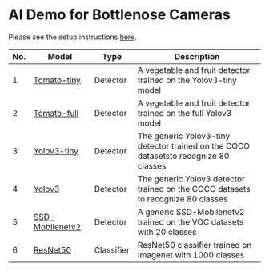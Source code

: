 # AI Demo for Bottlenose Cameras

Please see the setup instructions [here](https://docs.labforge.ca/docs/bottlenose-file-utility).

| **No.** | **Model**                                             | **Type** | **Description**                                                                    |
|-----|---------------------------------------------------------|------------|--------------------------------------------------------------------------------------|
| 1   | [Tomato-tiny](models/tomato-tiny_1_416_416_3.tar)       | Detector   | A vegetable and fruit detector trained on the Yolov3-tiny model                      |
| 2   | [Tomato-full](models/tomato-full_1_416_416_3.tar)       | Detector   | A vegetable and fruit detector trained on the full Yolov3 model                      |
| 3   | [Yolov3-tiny](models/yolov3-tiny_1_416_416_3.tar)       | Detector   | The generic Yolov3-tiny detector trained on the COCO datasetsto recognize 80 classes |
| 4   | [Yolov3](models/yolov3_1_416_416_3.tar)                 | Detector   | The generic Yolov3 detector trained on the COCO datasets to recognize 80 classes     |
| 5   | [SSD-Mobilenetv2](models/mobilenet-ssd_1_3_300_300.tar) | Detector   | A generic SSD-Mobilenetv2 trained on the VOC datasets with 20 classes                |
| 6   | [ResNet50](models/resnet50_1_3_224_224.tar)             | Classifier | ResNet50 classifier trained on Imagenet with 1000 classes                            |
